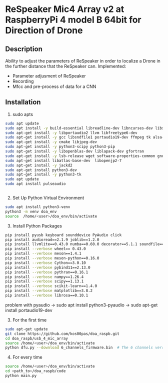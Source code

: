 # ReSpeaker  Mic4 Array v2 at RaspberryPi 4 model B 64bit for Direction of Drone   

## Description
Ability to adjust the parameters of ReSpeaker in order to localize a Drone in the further distance that the ReSpeaker can.
Implemented:
- Parameter adjusment of ReSpeaker
- Recording 
- Mfcc and pre-process of data for a CNN

## Installation
1.  sudo apts
```bash
sudo apt update
sudo apt install -y build-essential libreadline-dev libncurses-dev libssl-dev libsqlite3-dev tk-dev libgdbm-dev libc6-dev libbz2-dev zlib1g-dev openssl libffi-dev
sudo apt-get install -y libportaudio2 llvm libfreetype6-dev
sudo apt-get install -y gcc libsndfile1 portaudio19-dev ffmpeg tk alsa-utils usbutils x11-apps
sudo apt-get install -y cmake libjpeg-dev
sudo apt-get install -y python3-scipy python3-pip
sudo apt-get install -y libopenblas-dev liblapack-dev gfortran
sudo apt-get install -y lsb-release wget software-properties-common gnupg
sudo apt-get install libatlas-base-dev  libopenjp2-7
sudo apt-get install -y jackd2
sudo apt-get install python3-dev
sudo apt-get install -y python3-tk
sudo apt update
sudo apt install pulseaudio



```
2. Set Up Python Virtual Environment
```bash
sudo apt install python3-venv
python3 -m venv doa_env
source  /home/<user>/doa_env/bin/activate
```
3. Install Python Packages
```bash
pip install pyusb keyboard sounddevice PyAudio click
pip install audioread==2.1.9 joblib==1.2.0
pip install llvmlite==0.43.0 numba==0.60.0 decorator==5.1.1 soundfile==0.12.1 resampy==0.3.1
pip install --verbose wheel== 0.43.0
pip install --verbose meson==1.4.1
pip install --verbose meson-python==0.16.0
pip install --verbose Cython==3.0.10
pip install --verbose pybind11==2.13.0
pip install --verbose pythran==0.16.1
pip install --verbose numpy==1.26.4
pip install --verbose scipy==1.13.1
pip install --verbose scikit-learn==1.4.0
pip install --verbose matplotlib==3.8.2
pip install --verbose librosa==0.10.1
```
problem with pyaudio -> sudo apt install python3-pyaudio 
					 ->  sudo apt-get install portaudio19-dev


3. For the first time 
```bash
sudo apt-get update
git clone https://github.com/kos00pas/doa_raspb.git
cd doa_raspb/usb_4_mic_array
source /home/<user>/doa_env/bin/activate
python dfu.py --download 6_channels_firmware.bin  # The 6 channels version 
```



4. For every time 
```bash
source /home/<user>/doa_env/bin/activate
cd <path_to>/doa_raspb/code
python main.py
```


